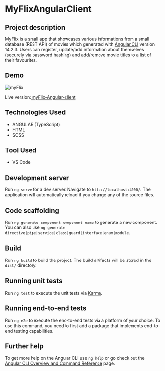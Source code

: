 # MyFlixAngularClient
## Project description

MyFlix is a small app that showcases various informations from a small database (REST API) of movies which generated with [Angular CLI](https://github.com/angular/angular-cli) version 14.2.3. Users can register, update/add information about themselves (securely via password hashing) and add/remove movie titles to a list of their favourites.

## Demo
![myFlix](https://user-images.githubusercontent.com/91905344/202309496-7c3f328d-5250-450c-b5fa-b6366dc22296.gif)

Live version:[ myFlix-Angular-client](https://radnej.github.io/myFlix-Angular-client/)

## Technologies Used
- ANGULAR (TypeScript) 
- HTML
- SCSS

## Tool Used
- VS Code


## Development server

Run `ng serve` for a dev server. Navigate to `http://localhost:4200/`. The application will automatically reload if you change any of the source files.

## Code scaffolding

Run `ng generate component component-name` to generate a new component. You can also use `ng generate directive|pipe|service|class|guard|interface|enum|module`.

## Build

Run `ng build` to build the project. The build artifacts will be stored in the `dist/` directory.

## Running unit tests

Run `ng test` to execute the unit tests via [Karma](https://karma-runner.github.io).

## Running end-to-end tests

Run `ng e2e` to execute the end-to-end tests via a platform of your choice. To use this command, you need to first add a package that implements end-to-end testing capabilities.

## Further help

To get more help on the Angular CLI use `ng help` or go check out the [Angular CLI Overview and Command Reference](https://angular.io/cli) page.
